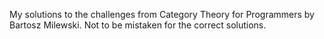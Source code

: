 My solutions to the challenges from Category Theory for Programmers by Bartosz Milewski. Not to be mistaken for the correct solutions.
